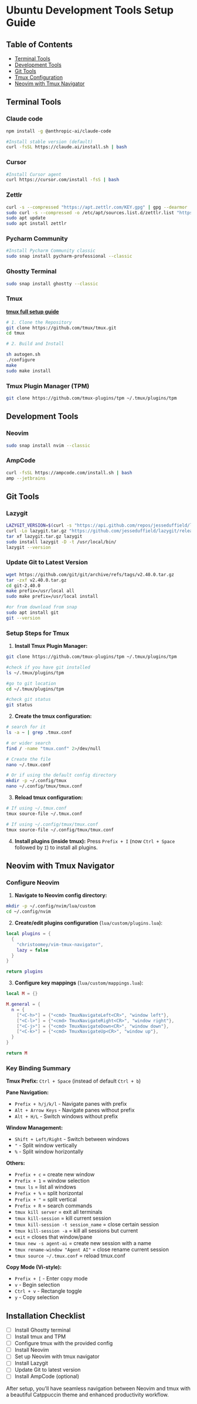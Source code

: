 # Ubuntu Development Tools Setup Guide

## Table of Contents
- [Terminal Tools](#terminal-tools)
- [Development Tools](#development-tools)
- [Git Tools](#git-tools)
- [Tmux Configuration](#tmux-configuration)
- [Neovim with Tmux Navigator](#neovim-with-tmux-navigator)

## Terminal Tools

### Claude code
```bash
npm install -g @anthropic-ai/claude-code

#Install stable version (default)
curl -fsSL https://claude.ai/install.sh | bash
```
### Cursor
```bash
#Install Cursor agent
curl https://cursor.com/install -fsS | bash
```

### Zettlr
```bash
curl -s --compressed "https://apt.zettlr.com/KEY.gpg" | gpg --dearmor | sudo tee /etc/apt/trusted.gpg.d/zettlr_apt.gpg > /dev/null
sudo curl -s --compressed -o /etc/apt/sources.list.d/zettlr.list "https://apt.zettlr.com/zettlr.list"
sudo apt update
sudo apt install zettlr
```

### Pycharm Community
```bash
#Install Pycharm Community classic
sudo snap install pycharm-professional --classic
```

### Ghostty Terminal
```bash
sudo snap install ghostty --classic
```

### Tmux
**[tmux full setup guide ](tmux-install-guide.md)** 

```bash
# 1. Clone the Repository
git clone https://github.com/tmux/tmux.git
cd tmux

# 2. Build and Install 

sh autogen.sh
./configure
make
sudo make install
```

### Tmux Plugin Manager (TPM)
```bash
git clone https://github.com/tmux-plugins/tpm ~/.tmux/plugins/tpm
```

## Development Tools

### Neovim
```bash
sudo snap install nvim --classic
```

### AmpCode
```bash
curl -fsSL https://ampcode.com/install.sh | bash
amp --jetbrains
```

## Git Tools

### Lazygit
```bash
LAZYGIT_VERSION=$(curl -s "https://api.github.com/repos/jesseduffield/lazygit/releases/latest" | grep -Po '"tag_name": *"v\K[^"]*')
curl -Lo lazygit.tar.gz "https://github.com/jesseduffield/lazygit/releases/download/v${LAZYGIT_VERSION}/lazygit_${LAZYGIT_VERSION}_Linux_x86_64.tar.gz"
tar xf lazygit.tar.gz lazygit
sudo install lazygit -D -t /usr/local/bin/
lazygit --version
```

### Update Git to Latest Version
```bash
wget https://github.com/git/git/archive/refs/tags/v2.40.0.tar.gz
tar -zxf v2.40.0.tar.gz
cd git-2.40.0
make prefix=/usr/local all
sudo make prefix=/usr/local install

#or from download from snap
sudo apt install git
git --version
```


### Setup Steps for Tmux

1. **Install Tmux Plugin Manager:**
```bash
git clone https://github.com/tmux-plugins/tpm ~/.tmux/plugins/tpm

#check if you have git installed 
ls ~/.tmux/plugins/tpm

#go to git location
cd ~/.tmux/plugins/tpm

#check git status
git status
```

2. **Create the tmux configuration:**
```bash
# search for it
ls -a ~ | grep .tmux.conf

# or wider search
find / -name "tmux.conf" 2>/dev/null

# Create the file
nano ~/.tmux.conf

# Or if using the default config directory
mkdir -p ~/.config/tmux
nano ~/.config/tmux/tmux.conf
```

3. **Reload tmux configuration:**
```bash
# If using ~/.tmux.conf
tmux source-file ~/.tmux.conf

# If using ~/.config/tmux/tmux.conf
tmux source-file ~/.config/tmux/tmux.conf
```

4. **Install plugins (inside tmux):**
Press `Prefix + I` (now `Ctrl + Space` followed by `I`) to install all plugins.

## Neovim with Tmux Navigator

### Configure Neovim

1. **Navigate to Neovim config directory:**
```bash
mkdir -p ~/.config/nvim/lua/custom
cd ~/.config/nvim
```

2. **Create/edit plugins configuration** (`lua/custom/plugins.lua`):
```lua
local plugins = {
  {
    "christoomey/vim-tmux-navigator",
    lazy = false
  }
}

return plugins
```

3. **Configure key mappings** (`lua/custom/mappings.lua`):
```lua
local M = {}

M.general = {
  n = {
    ["<C-h>"] = {"<cmd> TmuxNavigateLeft<CR>", "window left"},
    ["<C-l>"] = {"<cmd> TmuxNavigateRight<CR>", "window right"},
    ["<C-j>"] = {"<cmd> TmuxNavigateDown<CR>", "window down"},
    ["<C-k>"] = {"<cmd> TmuxNavigateUp<CR>", "window up"},
  }
}

return M
```

### Key Binding Summary

**Tmux Prefix:** `Ctrl + Space` (instead of default `Ctrl + b`)

**Pane Navigation:**
- `Prefix + h/j/k/l` - Navigate panes with prefix
- `Alt + Arrow Keys` - Navigate panes without prefix
- `Alt + H/L` - Switch windows without prefix

**Window Management:**
- `Shift + Left/Right` - Switch between windows
- `"` - Split window vertically
- `%` - Split window horizontally

**Others:**
- `Prefix + c` = create new window
- `Prefix + 1` = window selection
- `tmux ls` = list all windows
- `Prefix + %` = split horizontal
- `Prefix + "` = split vertical
- `Prefix + R` = search commands
- `tmux kill server` = exit all terminals
- `tmux kill-session` = kill current session
- `tmux kill-session -t session_name` = close certain session
- `tmux kill-session -a` = kill all sessions but current
- `exit` = closes that window/pane
- `tmux new -s agent-ai` = create new session with a name
- `tmux rename-window "Agent AI"` = close rename current session
- `tmux source ~/.tmux.conf` = reload tmux.conf

**Copy Mode (Vi-style):**
- `Prefix + [` - Enter copy mode
- `v` - Begin selection
- `Ctrl + v` - Rectangle toggle
- `y` - Copy selection

## Installation Checklist

- [ ] Install Ghostty terminal
- [ ] Install tmux and TPM
- [ ] Configure tmux with the provided config
- [ ] Install Neovim
- [ ] Set up Neovim with tmux navigator
- [ ] Install Lazygit
- [ ] Update Git to latest version
- [ ] Install AmpCode (optional)

After setup, you'll have seamless navigation between Neovim and tmux with a beautiful Catppuccin theme and enhanced productivity workflow.
